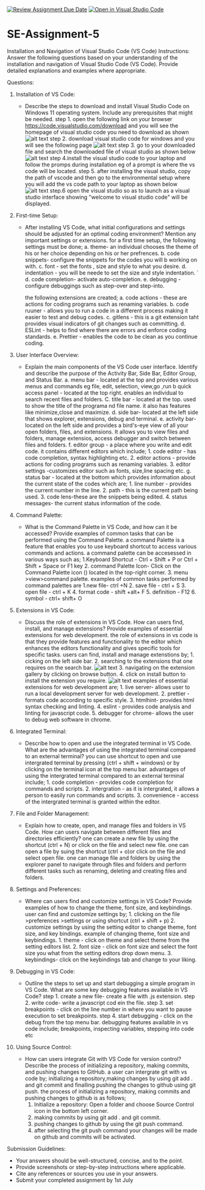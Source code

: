 [![Review Assignment Due Date](https://classroom.github.com/assets/deadline-readme-button-22041afd0340ce965d47ae6ef1cefeee28c7c493a6346c4f15d667ab976d596c.svg)](https://classroom.github.com/a/XoLGRbHq)
[![Open in Visual Studio Code](https://classroom.github.com/assets/open-in-vscode-2e0aaae1b6195c2367325f4f02e2d04e9abb55f0b24a779b69b11b9e10269abc.svg)](https://classroom.github.com/online_ide?assignment_repo_id=15269207&assignment_repo_type=AssignmentRepo)
# SE-Assignment-5
Installation and Navigation of Visual Studio Code (VS Code)
 Instructions:
Answer the following questions based on your understanding of the installation and navigation of Visual Studio Code (VS Code). Provide detailed explanations and examples where appropriate.

 Questions:

1. Installation of VS Code:
   - Describe the steps to download and install Visual Studio Code on Windows 11 operating system. Include any prerequisites that might be needed.
   step 1. open the following link on your browser https://code.visualstudio.com/download and you will see the homepage of visual studio code you need to download as shown 
   ![alt text](image.png)
   step 2. download visual studio code for windows and you will see  the following page
   ![alt text](image-1.png)
   step 3. go to your downloaded file and search the downloaded file of visual studio as shown below
   ![alt text](image-4.png)
   step 4.install the visual studio code to your laptop and follow the promps during installation eg of a prompt is where the vs code will be located.
   step 5. after installing the visual studio, copy the path of vscode and then go to the environmental setup where you will add the vs code path to your laptop as shown below
   ![alt text](image-5.png)
   step.6 open the visual studio so as to launch as a visual studio interface showing "welcome to visual studio code" will be displayed. 



2. First-time Setup:
   - After installing VS Code, what initial configurations and settings should be adjusted for an optimal coding environment? Mention any important settings or extensions.
      for a first time setup, the following settings must be done;
      a. theme- an individual chooses the theme of his or her choice depending on his or her prefrences.
      b. code snippets- configure the snippets for the codes you will b working on with.
      c. font - set the fonts , size and style to what you desire.
      d. indentation - you will be neede to set the size and style indentation.
   `  d. code completion- activate auto-completion.
      e. debugging - configure debuggings such as step-over and step-into.

      the following extensions are created;
      a. code actions - these are actions for coding programs such as renaming variables.
      b. code ruuner - allows you to run a code in a different process making it easier to test and debug codes.
      c. gitlens - this is a git extension taht provides visual indicators of git changes such as committing.
      d. ESLint - helps to find where there are errors and enforce coding standards.
      e. Prettier - enables the code to be clean as you continue coding.


3. User Interface Overview:
   - Explain the main components of the VS Code user interface. Identify and describe the purpose of the Activity Bar, Side Bar, Editor Group, and Status Bar.
      a. menu bar - located at the top and provides various menus and commands eg file, edit, selection, view,go ,run
      b  quick access panel - located at the top right. enables an individual to search recent files and folders.
      C. title bar - located at the top. used to show the title of the programa nd file name. it also has features like minimize,close and maximize.
      d. side bar- located at the left side that shows explorer, extensions, debug and terminal.
      e. activity bar- located on the left side and provides a bird's-eye view of all your open folders, files, and extensions. It allows you to view files and folders, manage extensios, access debugger and switch between files and folders. 
      f. editor group - a place where you write and edit code. it contains different editors which include;
            1. code editor - has code completion, syntax highlighting etc.
            2. editor actions - provide actions for coding programs such as renaming variables.
            3. editor settings -customizes editor such as fonts, size,line spacing etc.
      g. status bar - located at the bottom which provides information about the current state of the codes which are;
            1. line number - provides the current number in the line.
            2. path - this is the current path being used.
            3. code lens-these are the snippets being edited.
            4. status messages-  the current status information of the code.


4. Command Palette:
   - What is the Command Palette in VS Code, and how can it be accessed? Provide examples of common tasks that can be performed using the Command Palette.
    a command Palette is a feature that enables you to use keyboard shortcut to access various commands and actions.
      a command palette can be accesessed in various ways such as;
         1.Keyboard Shortcut -  Ctrl + Shift + P or Ctrl + Shift + Space or F1 key
         2.  command Palette Icon- Click on the Command Palette icon () located in the top-right corner.
         3. menu >view>command palette.
      examples of common tasks performed by command palettes are
         1.new file- ctrl +N
         2. save file - ctrl + S
         3. open file - ctrl + K
         4. format code - shift +alt+ F
         5. definition - F12
         6. symbol - ctrl+ shift+ O
   

5. Extensions in VS Code:
   - Discuss the role of extensions in VS Code. How can users find, install, and manage extensions? Provide examples of essential extensions for web development.
      the role of extensions in vs code is that they provide features and functionality to the editor which enhances the editors functionality and gives specific tools for specific tasks.
      users can find, install and manage extenstions by;
         1. cicking on the left side bar.
         2. searching to the extensions that one requires on the search bar.
         ![alt text](image-2.png)
         3. navigating on the extension gallery by clicking on browse button.
         4. click on install button to install the extension you require.
         ![alt text](image-3.png)
      examples of essential extensions for web development are;
         1. live server- allows user to run a local development server for web development.
         2. prettier - formats code according to specific style.
         3. htmlhint- provides html syntax checking and linting.
         4. eslint - provides code analysis and linting for javascript code.
         5. debugger for chrome-  allows the user to debug web software in chrome.




6. Integrated Terminal:
   - Describe how to open and use the integrated terminal in VS Code. What are the advantages of using the integrated terminal compared to an external terminal?
      you can use shortcut to open and use intergrated terminal by pressing (ctrl + shift + windows) or by clicking on the terminal icon at the top menu bar.
      advantages of using the intergrated terminal compared to an external terminal include;
         1. code completion - provides code completion for commands and scripts.
         2. intergration - as it is intergrated, it allows a person to easily run commands and scripts.
         3. convenience - access of the intergrated terminal is granted within the editor.




7. File and Folder Management:
   - Explain how to create, open, and manage files and folders in VS Code. How can users navigate between different files and directories efficiently?
      one can create a new file by using the shortcut (ctrl + N) or click on the file and select new file.
      one can open a file by suing the shortcut (ctrl + o)or click on the file and select open file.
      one can manage file and folders by using the explorer panel to navigate through files and folders and perform different tasks such as  renaming, deleting and creating files and folders.



8. Settings and Preferences:
   - Where can users find and customize settings in VS Code? Provide examples of how to change the theme, font size, and keybindings.
      user can find and customize settings by;
         1. clicking on the file >preferences >settings or using shortcut (ctrl + shift + p)
         2. customize settings by using the setting editor to change theme, font size, and key bindings.
      example of changing theme, font size and keybindings.
         1. theme - click on theme and select theme from the  setting editors list.
         2. font size - click on font size and select the font size you what from the setting editors drop down menu.
         3. keybindings- click on the keybindings tab and change to your liking.




9. Debugging in VS Code:
   - Outline the steps to set up and start debugging a simple program in VS Code. What are some key debugging features available in VS Code?
      step 1. create a new file- create a file with .js extension.
      step 2. write code- write a javascript cod ein the file.
      step 3. set breakpoints - click on the line number in where you want to pause execution to set breakpoints.
      step 4. start debugging - click on the debug from the top menu bar.
   debugging features available in vs code include;
   breakpoints, inspecting variables, stepping into code etc



10. Using Source Control:
    - How can users integrate Git with VS Code for version control? Describe the process of initializing a repository, making commits, and pushing changes to GitHub.
      a user can intergrate git with vs code by; initializing a repository,making changes by using git add . and git commit and finalling pushing the changes to github using git push.
      the process of initializing a repository, making commits and pushing changes to github  is as follows;
         1. Initialize a repository: Open a folder and choose Source Control icon in the bottom left corner.
         2. making commits by using git add . and git commit.
         3. pushing changes to github by using the git push command.
         4. after selecting the git push command your changes will be made on github and commits will be activated.

 Submission Guidelines:
- Your answers should be well-structured, concise, and to the point.
- Provide screenshots or step-by-step instructions where applicable.
- Cite any references or sources you use in your answers.
- Submit your completed assignment by 1st July 


